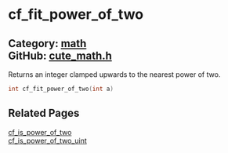 [](../header.md ':include')

# cf_fit_power_of_two

Category: [math](/api_reference?id=math)  
GitHub: [cute_math.h](https://github.com/RandyGaul/cute_framework/blob/master/include/cute_math.h)  
---

Returns an integer clamped upwards to the nearest power of two.

```cpp
int cf_fit_power_of_two(int a)
```

## Related Pages

[cf_is_power_of_two](/math/cf_is_power_of_two.md)  
[cf_is_power_of_two_uint](/math/cf_is_power_of_two_uint.md)  

